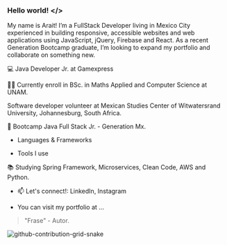 ### Hello world!  </>

My name is Arait! I’m a FullStack Developer living in Mexico City experienced in building responsive, accessible websites and web applications using JavaScript, jQuery, Firebase and React. As a recent Generation Bootcamp graduate, I’m looking to expand my portfolio and collaborate on something new.

💻 Java Developer Jr. at Gamexpress

👨‍💻 Currently enroll in BSc. in Maths Applied and Computer Science at UNAM.

Software developer volunteer at Mexican Studies Center of  Witwatersrand University, Johannesburg, South Africa.

📄 Bootcamp Java Full Stack Jr. - Generation Mx.

- Languages & Frameworks

- Tools I use


📚 Studying Spring Framework, Microservices, Clean Code, AWS and Python.


- 📫 Let's connect!: LinkedIn, Instagram

- You can visit my portfolio at ...



> "Frase" - Autor.




![]()![github-contribution-grid-snake](https://user-images.githubusercontent.com/29875899/178776648-b65a890c-fecc-45f8-8d7a-0af60418b46d.svg)

